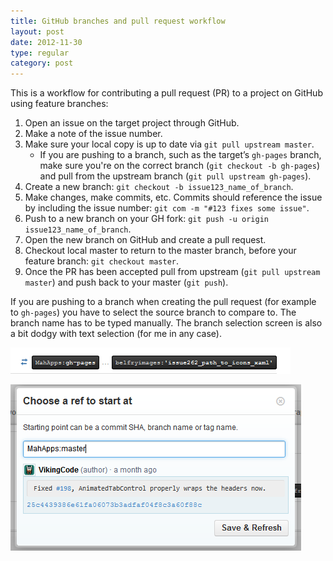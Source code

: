 ```yaml
---
title: GitHub branches and pull request workflow
layout: post
date: 2012-11-30
type: regular
category: post
---
```


This is a workflow for contributing a pull request (PR) to a project on GitHub using feature branches:

1. Open an issue on the target project through GitHub.
2. Make a note of the issue number.
3. Make sure your local copy is up to date via `git pull upstream master`.
    - If you are pushing to a branch, such as the target’s `gh-pages` branch, make sure you're on the correct branch (`git checkout -b gh-pages`) and pull from the upstream branch (`git pull upstream gh-pages`).
4. Create a new branch: `git checkout -b issue123_name_of_branch`.
5. Make changes, make commits, etc. Commits should reference the issue by including the issue number: `git com -m "#123 fixes some issue"`.
6. Push to a new branch on your GH fork: `git push -u origin issue123_name_of_branch`.
7. Open the new branch on GitHub and create a pull request.
8. Checkout local master to return to the master branch, before your feature branch: `git checkout master`.
9. Once the PR has been accepted pull from upstream (`git pull upstream master`) and push back to your master (`git push`).

If you are pushing to a branch when creating the pull request (for example to `gh-pages`) you have to select the source branch to compare to. The branch name has to be typed manually. The branch selection screen is also a bit dodgy with text selection (for me in any case).

![Branch selection](/images/2012-11-30-github_branches_and_pull_request_workflow/branch-selection.png)

![Choose a ref to start at](/images/2012-11-30-github_branches_and_pull_request_workflow/choose_a_ref_to_start_at.png)
